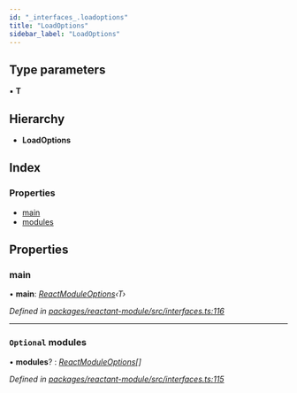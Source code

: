 ```yaml
---
id: "_interfaces_.loadoptions"
title: "LoadOptions"
sidebar_label: "LoadOptions"
---
```


## Type parameters

▪ **T**

## Hierarchy

* **LoadOptions**

## Index

### Properties

* [main](_interfaces_.loadoptions.md#main)
* [modules](_interfaces_.loadoptions.md#optional-modules)

## Properties

###  main

• **main**: *[ReactModuleOptions](../modules/_interfaces_.md#reactmoduleoptions)‹T›*

*Defined in [packages/reactant-module/src/interfaces.ts:116](https://github.com/unadlib/reactant/blob/067ec7c4/packages/reactant-module/src/interfaces.ts#L116)*

___

### `Optional` modules

• **modules**? : *[ReactModuleOptions](../modules/_interfaces_.md#reactmoduleoptions)[]*

*Defined in [packages/reactant-module/src/interfaces.ts:115](https://github.com/unadlib/reactant/blob/067ec7c4/packages/reactant-module/src/interfaces.ts#L115)*
